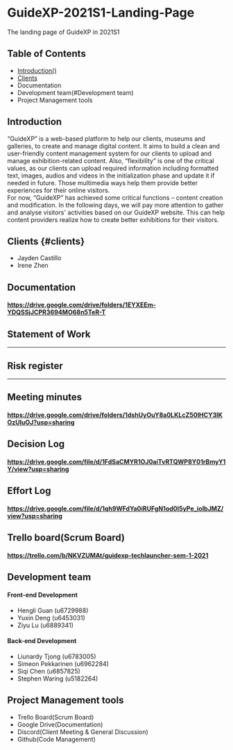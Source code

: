 # GuideXP-2021S1-Landing-Page
The landing page of GuideXP in 2021S1
## Table of Contents
  - <a href="h2-Introduction">Introduction()</a>
  - <a href="#clients">Clients</a>
  - Documentation
  - Development team(#Development team)
  - Project Management tools
  
    


## Introduction
“GuideXP” is a web-based platform to help our clients, museums and galleries, to create and manage digital content. It aims to build a clean and user-friendly content management system for our clients to upload and manage exhibition-related content. Also, “flexibility” is one of the critical values, as our clients can upload required information including formatted text, images, audios and videos in the initialization phase and update it if needed in future. Those multimedia ways help them provide better experiences for their online visitors.  
For now, “GuideXP” has achieved some critical functions – content creation and modification. In the following days, we will pay more attention to gather and analyse visitors' activities based on our GuideXP website. This can help content providers realize how to create better exhibitions for their visitors.   

## Clients {#clients}
* Jayden Castillo
* Irene Zhen 

## Documentation  
 #### https://drive.google.com/drive/folders/1EYXEEm-YDQSSjJCPR3694MO68n5TeR-T  
  ## Statement of Work
  -------------
  ## Risk register
  -------------
  ## Meeting minutes
   #### https://drive.google.com/drive/folders/1dshUyOuY8a0LKLcZ50IHCY3lKOzUluOJ?usp=sharing
  ## Decision Log
   #### https://drive.google.com/file/d/1FdSaCMYR1OJ0aiTvRTQWP8Y01rBmyY1Y/view?usp=sharing
  ## Effort Log
   #### https://drive.google.com/file/d/1qh9WFdYa0iRUFgN1od0I5yPe_ioIbJMZ/view?usp=sharing

## Trello board(Scrum Board)
 #### https://trello.com/b/NKVZUMAt/guidexp-techlauncher-sem-1-2021   

## Development team
#### Front-end Development   
* Hengli Guan (u6729988)
* Yuxin Deng (u6453031) 
* Ziyu Lu (u6889341)  

#### Back-end Development   
* Liunardy Tjong (u6783005)
* Simeon Pekkarinen (u6962284)
* Siqi Chen (u6857825)
* Stephen Waring (u5182264)

## Project Management tools
* Trello Board(Scrum Board)
* Google Drive(Documentation)
* Discord(Client Meeting & General Discussion)
* Github(Code Management)




